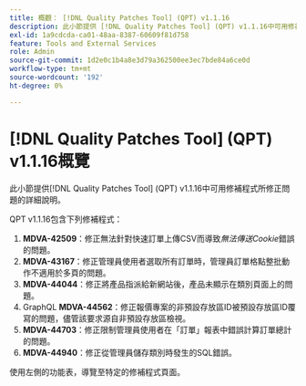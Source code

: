 ```yaml
---
title: 概觀： [!DNL Quality Patches Tool] (QPT) v1.1.16
description: 此小節提供 [!DNL Quality Patches Tool] (QPT) v1.1.16中可用修補程式所修正問題的詳細說明。
exl-id: 1a9cdcda-ca01-48aa-8387-60609f81d758
feature: Tools and External Services
role: Admin
source-git-commit: 1d2e0c1b4a8e3d79a362500ee3ec7bde84a6ce0d
workflow-type: tm+mt
source-wordcount: '192'
ht-degree: 0%

---
```


# [!DNL Quality Patches Tool] (QPT) v1.1.16概覽

此小節提供[!DNL Quality Patches Tool] (QPT) v1.1.16中可用修補程式所修正問題的詳細說明。

QPT v1.1.16包含下列修補程式：

1. **MDVA-42509**：修正無法針對快速訂單上傳CSV而導致&#x200B;*無法傳送Cookie*&#x200B;錯誤的問題。
1. **MDVA-43167**：修正管理員使用者選取所有訂單時，管理員訂單格點整批動作不適用於多頁的問題。
1. **MDVA-44044**：修正將產品指派給新網站後，產品未顯示在類別頁面上的問題。
1. GraphQL **MDVA-44562**：修正報價專案的非預設存放區ID被預設存放區ID覆寫的問題，儘管該要求源自非預設存放區檢視。
1. **MDVA-44703**：修正限制管理員使用者在「訂單」報表中錯誤計算訂單總計的問題。
1. **MDVA-44940**：修正從管理員儲存類別時發生的SQL錯誤。

使用左側的功能表，導覽至特定的修補程式頁面。
